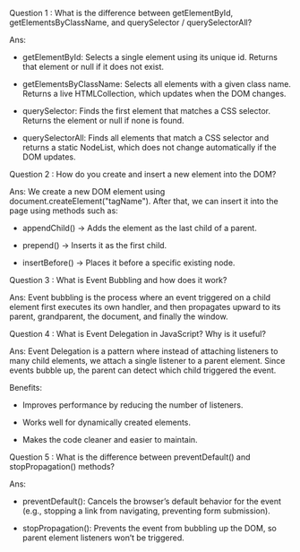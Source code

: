 Question 1 : What is the difference between getElementById, getElementsByClassName, and querySelector / querySelectorAll?

Ans:

* getElementById: Selects a single element using its unique id. Returns that element or null if it does not exist.

* getElementsByClassName: Selects all elements with a given class name. Returns a live HTMLCollection, which updates when the DOM changes.

* querySelector: Finds the first element that matches a CSS selector. Returns the element or null if none is found.

* querySelectorAll: Finds all elements that match a CSS selector and returns a static NodeList, which does not change automatically if the DOM updates.

Question 2 : How do you create and insert a new element into the DOM?

Ans:
 We create a new DOM element using document.createElement("tagName"). After that, we can insert it into the page using methods such as:

* appendChild() → Adds the element as the last child of a parent.

* prepend() → Inserts it as the first child.

* insertBefore() → Places it before a specific existing node.

Question 3 : What is Event Bubbling and how does it work?

Ans:
Event bubbling is the process where an event triggered on a child element first executes its own handler, and then propagates upward to its parent, grandparent, the document, and finally the window.

Question 4 : What is Event Delegation in JavaScript? Why is it useful?

Ans:
Event Delegation is a pattern where instead of attaching listeners to many child elements, we attach a single listener to a parent element. Since events bubble up, the parent can detect which child triggered the event.

Benefits:

* Improves performance by reducing the number of listeners.

* Works well for dynamically created elements.

* Makes the code cleaner and easier to maintain.

Question 5 : What is the difference between preventDefault() and stopPropagation() methods?

Ans:

* preventDefault(): Cancels the browser’s default behavior for the event (e.g., stopping a link from navigating, preventing form submission).

* stopPropagation(): Prevents the event from bubbling up the DOM, so parent element listeners won’t be triggered.
